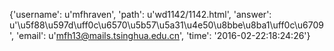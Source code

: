 {'username': u'mfhraven', 'path': u'wd1142/1142.html', 'answer': u'\u5f88\u597d\uff0c\u6570\u5b57\u5a31\u4e50\u8bbe\u8ba1\uff0c\u6709', 'email': u'mfh13@mails.tsinghua.edu.cn', 'time': '2016-02-22:18:24:26'}
